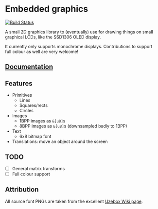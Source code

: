 # Embedded graphics

[![Build Status](https://travis-ci.org/jamwaffles/embedded-graphics.svg?branch=master)](https://travis-ci.org/jamwaffles/embedded-graphics)

A small 2D graphics library to (eventually) use for drawing things on small graphical LCDs, like the SSD1306 OLED display.

It currently only supports monochrome displays. Contributions to support full colour as well are very welcome!

## [Documentation](https://jamwaffles.github.io/embedded-graphics)

## Features

* Primitives
	* Lines
	* Squares/rects
	* Circles
* Images
	* 1BPP images as `&[u8]`s
     * 8BPP images as `&[u8]`s (downsampled badly to 1BPP)
* Text
	* 6x8 bitmap font
* Translations: move an object around the screen

## TODO

* [ ] General matrix transforms
* [ ] Full colour support

## Attribution

All source font PNGs are taken from the excellent [Uzebox Wiki page](http://uzebox.org/wiki/Font_Bitmaps).
